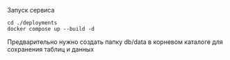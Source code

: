 Запуск сервиса
```
cd ./deployments
docker compose up --build -d
```

Предварительно нужно создать папку db/data в корневом каталоге для сохранения таблиц и данных
